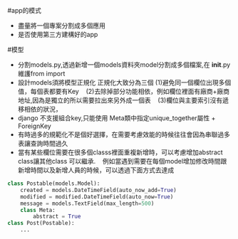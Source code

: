 
#app的模式
+   盡量將一個專案分割成多個應用
+   是否使用第三方建構好的app
    
#模型

+   分割models.py,透過新增一個models資料夾model分割成多個檔案,在 __init__.py 維護from  import 
+   設計models須將模型正規化
    正規化大致分為三個
    (1)避免同一個欄位出現多個值，每個表都要有Key
    (2)去除掉部分功能相依，例如欄位裡面有廠商+廠商地址,因為是獨立的所以需要拉出來另外成一個表
    (3)欄位與主要索引沒有遞移相依的狀況，
+   django 不支援組合key,只能使用 Meta類中指定unique_together屬性 + ForeignKey
+   有時過多的規範化不是個好選擇，在需要考慮效能的時候往往會因為串聯過多表讓查詢時間過久
+   當有某些欄位需要在很多個classs裡面重複新增時，可以考慮增加abstract class讓其他class 可以繼承.
    例如當遇到需要在每個model增加修改時間跟新增時間以及新增人員的時候，可以透過下面方式去達成
```python
class Postable(models.Model):
    created = models.DateTimeField(auto_now_add=True)
    modified = modified.DateTimeField(auto_now=True)
    message = models.TextField(max_length=500)
    class Meta:
        abstract = True
class Post(Postable):
    ...
```
